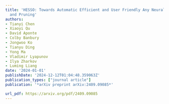 ```yaml
---
title: 'HESSO: Towards Automatic Efficient and User Friendly Any Neural Network Training
  and Pruning'
authors:
- Tianyi Chen
- Xiaoyi Qu
- David Aponte
- Colby Banbury
- Jongwoo Ko
- Tianyu Ding
- Yong Ma
- Vladimir Lyapunov
- Ilya Zharkov
- Luming Liang
date: '2024-01-01'
publishDate: '2024-12-12T01:04:48.359063Z'
publication_types: ["journal article"]
publication: '*arXiv preprint arXiv:2409.09085*'

url_pdf: https://arxiv.org/pdf/2409.09085
---
```

